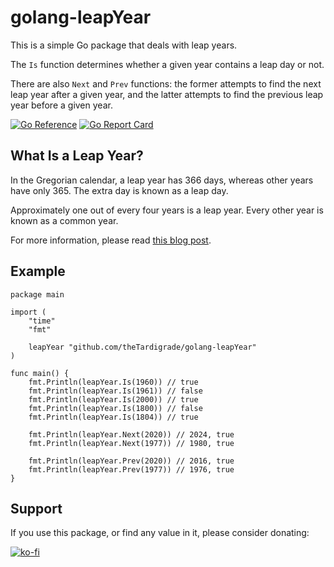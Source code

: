# golang-leapYear

This is a simple Go package that deals with leap years.

The `Is` function determines whether a given year contains a leap day or not.

There are also `Next` and `Prev` functions: the former attempts to find the next leap year after a given year, and the latter attempts to find the previous leap year before a given year.

[![Go Reference](https://pkg.go.dev/badge/github.com/theTardigrade/golang-leapYear.svg)](https://pkg.go.dev/github.com/theTardigrade/golang-leapYear) [![Go Report Card](https://goreportcard.com/badge/github.com/theTardigrade/golang-leapYear)](https://goreportcard.com/report/github.com/theTardigrade/golang-leapYear)

## What Is a Leap Year?

In the Gregorian calendar, a leap year has 366 days, whereas other years have only 365. The extra day is known as a leap day.

Approximately one out of every four years is a leap year. Every other year is known as a common year.

For more information, please read [this blog post](https://golangprojectstructure.com/work-out-if-a-year-is-a-leap-year/).

## Example

```golang
package main

import (
	"time"
	"fmt"

	leapYear "github.com/theTardigrade/golang-leapYear"
)

func main() {
	fmt.Println(leapYear.Is(1960)) // true
	fmt.Println(leapYear.Is(1961)) // false
	fmt.Println(leapYear.Is(2000)) // true
	fmt.Println(leapYear.Is(1800)) // false
	fmt.Println(leapYear.Is(1804)) // true

	fmt.Println(leapYear.Next(2020)) // 2024, true
	fmt.Println(leapYear.Next(1977)) // 1980, true

	fmt.Println(leapYear.Prev(2020)) // 2016, true
	fmt.Println(leapYear.Prev(1977)) // 1976, true
}
```

## Support

If you use this package, or find any value in it, please consider donating:

[![ko-fi](https://ko-fi.com/img/githubbutton_sm.svg)](https://ko-fi.com/S6S2EIRL0)